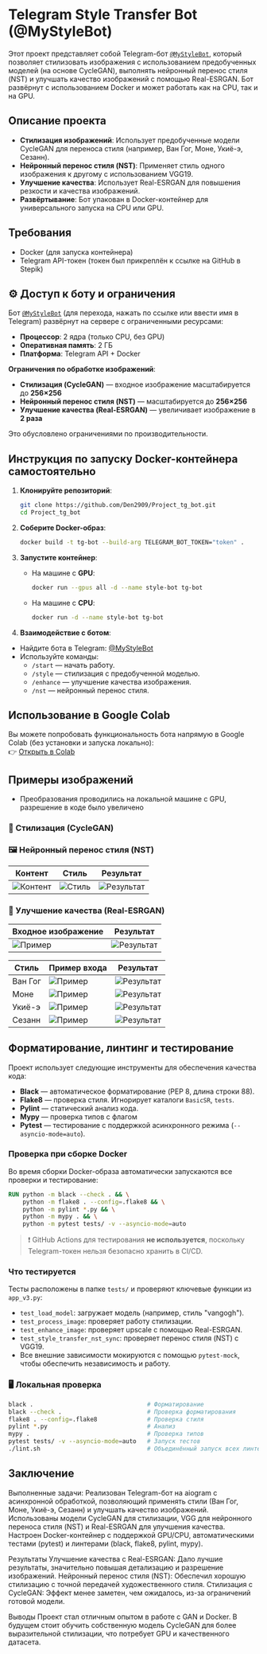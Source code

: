 # Telegram Style Transfer Bot (@MyStyleBot)

Этот проект представляет собой Telegram-бот [`@MyStyleBot`](https://t.me/MyStyleBot), который позволяет стилизовать изображения с использованием предобученных моделей (на основе CycleGAN), выполнять нейронный перенос стиля (NST) и улучшать качество изображений с помощью Real-ESRGAN. Бот развёрнут с использованием Docker и может работать как на CPU, так и на GPU.

## Описание проекта

- **Стилизация изображений**: Использует предобученные модели CycleGAN для переноса стиля (например, Ван Гог, Моне, Укиё-э, Сезанн).
- **Нейронный перенос стиля (NST)**: Применяет стиль одного изображения к другому с использованием VGG19.
- **Улучшение качества**: Использует Real-ESRGAN для повышения резкости и качества изображений.
- **Развёртывание**: Бот упакован в Docker-контейнер для универсального запуска на CPU или GPU.

## Требования

- Docker (для запуска контейнера)
- Telegram API-токен (токен был прикреплён к ссылке на GitHub в Stepik)

## ⚙️ Доступ к боту и ограничения

Бот [`@MyStyleBot`](https://t.me/MyStyleBot) (для перехода, нажать по ссылке или ввести имя в Telegram) развёрнут на сервере с ограниченными ресурсами:

- **Процессор**: 2 ядра (только CPU, без GPU)
- **Оперативная память**: 2 ГБ
- **Платформа**: Telegram API + Docker

**Ограничения по обработке изображений**:
-  **Стилизация (CycleGAN)** — входное изображение масштабируется до **256×256**
-  **Нейронный перенос стиля (NST)** — масштабируется до **256×256**
-  **Улучшение качества (Real-ESRGAN)** — увеличивает изображение в **2 раза**

Это обусловлено ограничениями по производительности.

## Инструкция по запуску Docker-контейнера самостоятельно

1. **Клонируйте репозиторий**:
   ```bash
   git clone https://github.com/Den2909/Project_tg_bot.git
   cd Project_tg_bot
   ```

2. **Соберите Docker-образ**:
   ```bash
   docker build -t tg-bot --build-arg TELEGRAM_BOT_TOKEN="token" .
   ```

3. **Запустите контейнер**:

   - На машине с **GPU**:
     ```bash
     docker run --gpus all -d --name style-bot tg-bot
     ```

   - На машине с **CPU**:
     ```bash
     docker run -d --name style-bot tg-bot
     ```

4. **Взаимодействие с ботом**:

- Найдите бота в Telegram: [@MyStyleBot](https://t.me/MyStyleBot)
- Используйте команды:
  - `/start` — начать работу.
  - `/style` — стилизация с предобученной моделью.
  - `/enhance` — улучшение качества изображения.
  - `/nst` — нейронный перенос стиля.

## Использование в Google Colab

Вы можете попробовать функциональность бота напрямую в Google Colab (без установки и запуска локально):  
👉 [Открыть в Colab](https://colab.research.google.com/drive/1uYcQuI8COUMZYSkhF5_Jzups56Jx9nBH?usp=sharing)

## Примеры изображений 
- Преобразования проводились на локальной машине с GPU, разрешение в коде было увеличено

### 🎨 Стилизация (CycleGAN) 

### 🖼️ Нейронный перенос стиля (NST)

| Контент      | Стиль        | Результат  |
|--------------|--------------|------------|
![Контент](https://raw.githubusercontent.com/Den2909/Project_tg_bot/main/images/NST/IMG_8186.jpg) | ![Стиль](https://raw.githubusercontent.com/Den2909/Project_tg_bot/main/images/NST/style_cont.jpg) | ![Результат](https://raw.githubusercontent.com/Den2909/Project_tg_bot/main/images/NST/photo_2025-06-09_21-24-02.jpg) |

### 🔧 Улучшение качества (Real-ESRGAN)

| Входное изображение | Результат |
|---------------------|-----------|
| ![Пример](https://raw.githubusercontent.com/Den2909/Project_tg_bot/main/images/ESRG/photo_2025-06-09_21-28-08.jpg) | ![Результат](https://raw.githubusercontent.com/Den2909/Project_tg_bot/main/images/ESRG/photo_2025-06-09_21-28-13.jpg) |

| Стиль        | Пример входа | Результат |
|--------------|--------------|-----------|
| Ван Гог      | ![Пример](https://raw.githubusercontent.com/Den2909/Project_tg_bot/main/images/style/vang/vang.jpg) | ![Результат](https://raw.githubusercontent.com/Den2909/Project_tg_bot/main/images/style/vang/res_1.jpg) |
| Моне         | ![Пример](https://raw.githubusercontent.com/Den2909/Project_tg_bot/main/images/style/mone/mone.jpg) | ![Результат](https://raw.githubusercontent.com/Den2909/Project_tg_bot/main/images/style/mone/res_2.jpg) |
| Укиё-э       | ![Пример](https://raw.githubusercontent.com/Den2909/Project_tg_bot/main/images/style/Uki/uki.jpg) | ![Результат](https://raw.githubusercontent.com/Den2909/Project_tg_bot/main/images/style/Uki/res_4.jpg) |
| Сезанн       | ![Пример](https://raw.githubusercontent.com/Den2909/Project_tg_bot/main/images/style/cezan/h-364747.jpg) | ![Результат](https://raw.githubusercontent.com/Den2909/Project_tg_bot/main/images/style/cezan/res_3.jpg) |

##  Форматирование, линтинг и тестирование

Проект использует следующие инструменты для обеспечения качества кода:

- **Black** — автоматическое форматирование (PEP 8, длина строки 88).
- **Flake8** — проверка стиля. Игнорирует каталоги `BasicSR`, `tests`.
- **Pylint** — статический анализ кода.
- **Mypy** — проверка типов с флагом 
- **Pytest** — тестирование с поддержкой асинхронного режима (`--asyncio-mode=auto`).

###  Проверка при сборке Docker

Во время сборки Docker-образа автоматически запускаются все проверки и тестирование:

```Dockerfile
RUN python -m black --check . && \
    python -m flake8 . --config=.flake8 && \
    python -m pylint *.py && \
    python -m mypy . && \
    python -m pytest tests/ -v --asyncio-mode=auto
```

> ❗ GitHub Actions для тестирования **не используется**, поскольку Telegram-токен нельзя безопасно хранить в CI/CD.

###  Что тестируется

Тесты расположены в папке `tests/` и проверяют ключевые функции из `app_v3.py`:

- `test_load_model`: загружает модель (например, стиль "vangogh").
- `test_process_image`: проверяет работу стилизации.
- `test_enhance_image`: проверяет upscale с помощью Real-ESRGAN.
- `test_style_transfer_nst_sync`: проверяет перенос стиля (NST) с VGG19.
- Все внешние зависимости мокируются с помощью `pytest-mock`, чтобы обеспечить независимость и работу.

### 🖥️ Локальная проверка

```bash
black .                                # Форматирование
black --check .                        # Проверка форматирования
flake8 . --config=.flake8              # Проверка стиля
pylint *.py                            # Анализ
mypy .                                 # Проверка типов
pytest tests/ -v --asyncio-mode=auto   # Запуск тестов
./lint.sh                              # Объединённый запуск всех линтеров
```


## Заключение

Выполненные задачи:
Реализован Telegram-бот на aiogram с асинхронной обработкой, позволяющий применять стили (Ван Гог, Моне, Укиё-э, Сезанн) и улучшать качество изображений.
Использованы модели CycleGAN для стилизации, VGG для нейронного переноса стиля (NST) и Real-ESRGAN для улучшения качества.
Настроен Docker-контейнер с поддержкой GPU/CPU, автоматическими тестами (pytest) и линтерами (black, flake8, pylint, mypy).

Результаты
Улучшение качества с Real-ESRGAN: Дало лучшие результаты, значительно повышая детализацию и разрешение изображений.
Нейронный перенос стиля (NST): Обеспечил хорошую стилизацию с точной передачей художественного стиля.
Стилизация с CycleGAN: Эффект менее заметен, чем ожидалось, из-за ограничений готовой модели.

Выводы
Проект стал отличным опытом в работе с GAN и Docker. В будущем стоит обучить собственную модель CycleGAN для более выразительной стилизации, что потребует GPU и качественного датасета.
